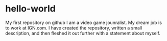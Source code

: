 # hello-world
My first repository on github 
I am a video game jounralist. My dream job is to work at IGN.com.
I have created the repository, written a small description, and then fleshed it out further with a statement about myself. 
